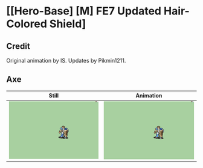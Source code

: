 # [\[Hero-Base\] \[M\] FE7 Updated Hair-Colored Shield]

## Credit

Original animation by IS.
Updates by Pikmin1211.
	
## Axe

| Still | Animation |
| :---: | :-------: |
| ![Axe still](./Axe_000.png) | ![Axe animation](./Axe.gif) |
